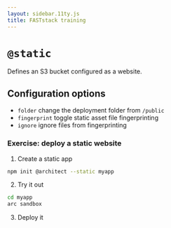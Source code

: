 ```yaml
---
layout: sidebar.11ty.js
title: FASTstack training
---
```


# `@static`

Defines an S3 bucket configured as a website. 

## Configuration options

- `folder` change the deployment folder from `/public`
- `fingerprint` toggle static asset file fingerprinting
- `ignore` ignore files from fingerprinting

### Exercise: deploy a static website

1. Create a static app

```bash
npm init @architect --static myapp
```

2. Try it out

```bash
cd myapp
arc sandbox
```

3. Deploy it

